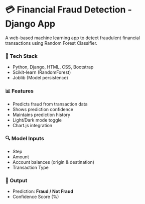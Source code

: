 # 💳 Financial Fraud Detection - Django App

A web-based machine learning app to detect fraudulent financial transactions using Random Forest Classifier.

### 🚀 Tech Stack
- Python, Django, HTML, CSS, Bootstrap
- Scikit-learn (RandomForest)
- Joblib (Model persistence)

### 📊 Features
- Predicts fraud from transaction data
- Shows prediction confidence
- Maintains prediction history
- Light/Dark mode toggle
- Chart.js integration

### 🔍 Model Inputs
- Step
- Amount
- Account balances (origin & destination)
- Transaction Type

### 🧠 Output
- Prediction: **Fraud / Not Fraud**
- Confidence Score (%) 
